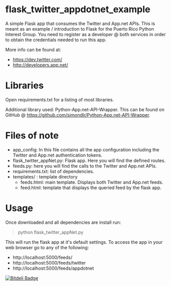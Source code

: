 flask_twitter_appdotnet_example
===============================

A simple Flask app that consumes the Twitter and App.net APIs. This is meant as an example / introduction to Flask for the Puerto Rico Python Interest Group.
You need to register as a developer @ both services in order to obtain the credentials needed to run this app.

More info can be found at:
* https://dev.twitter.com/
* http://developers.app.net/

Libraries
=========
Open requirements.txt for a listing of most libraries.

Additional library used: Python-App.net-API-Wrapper. This can be found on GitHub @ https://github.com/simondlr/Python-App.net-API-Wrapper.

Files of note
=============
* app_config: In this file contains all the app configuration including the Twitter and App.net authentication tokens.
* flask_twitter_appNet.py: Flask app. Here you will find the defined routes.
* feeds.py: here you will find the calls to the Twitter and App.net APIs.
* requirements.txt: list of dependencies.
* templates/ : template directory
  * feeds.html: main template. Displays both Twitter and App.net feeds.
  * feed.html: template that displays the queried feed by the flask app.

Usage
=============
Once downloaded and all dependencies are install run:
> python flask_twitter_appNet.py

This will run the flask app at it's default settings.
To access the app in your web browser go to any of the following:
- http://localhost:5000/feeds/
- http://localhost:5000/feeds/twitter
- http://localhost:5000/feeds/appdotnet




[![Bitdeli Badge](https://d2weczhvl823v0.cloudfront.net/froi/flask_twitter_appdotnet_example/trend.png)](https://bitdeli.com/free "Bitdeli Badge")


